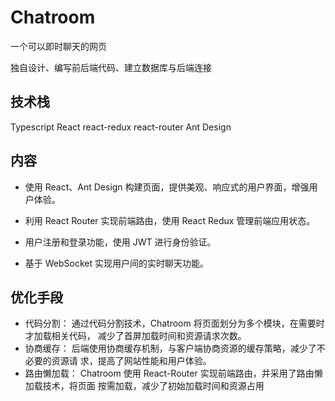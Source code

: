 # Chatroom

⼀个可以即时聊天的⽹⻚

独⾃设计、编写前后端代码、建⽴数据库与后端连接

## 技术栈

Typescript React react-redux react-router Ant Design

## 内容

- 使⽤ React、Ant Design 构建⻚⾯，提供美观、响应式的⽤户界⾯，增强⽤户体验。

- 利⽤ React Router 实现前端路由，使⽤ React Redux 管理前端应⽤状态。

- ⽤户注册和登录功能，使⽤ JWT 进⾏身份验证。

- 基于 WebSocket 实现⽤户间的实时聊天功能。

## 优化⼿段

- 代码分割： 通过代码分割技术，Chatroom 将⻚⾯划分为多个模块，在需要时才加载相关代码，
  减少了⾸屏加载时间和资源请求次数。
- 协商缓存： 后端使⽤协商缓存机制，与客户端协商资源的缓存策略，减少了不必要的资源请
  求，提⾼了⽹站性能和⽤户体验。
- 路由懒加载： Chatroom 使⽤ React-Router 实现前端路由，并采⽤了路由懒加载技术，将⻚⾯
  按需加载，减少了初始加载时间和资源占⽤
